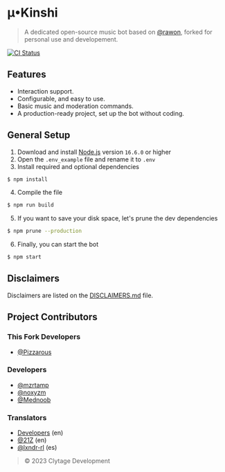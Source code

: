 # µ•Kinshi

> A dedicated open-source music bot based on [@rawon](https://github.com/Clytage/rawon), forked for personal use and developement.

<a href="https://github.com/Pizzarous/SomewhatUpset/actions?query=workflow%3A%22Lint+code+and+compile+setup+script%22"><img src="https://github.com/Pizzarous/SomewhatUpset/workflows/Lint%20code%20and%20compile%20setup%20script/badge.svg" alt="CI Status" /></a>

## Features
- Interaction support.
- Configurable, and easy to use.
- Basic music and moderation commands.
- A production-ready project, set up the bot without coding.

## General Setup
1. Download and install [Node.js](https://nodejs.org) version `16.6.0` or higher
2. Open the `.env_example` file and rename it to `.env`
3. Install required and optional dependencies
```sh
$ npm install
```
4. Compile the file
```sh
$ npm run build
```
5. If you want to save your disk space, let's prune the dev dependencies
```sh
$ npm prune --production
```
6. Finally, you can start the bot
```sh
$ npm start
```

## Disclaimers
Disclaimers are listed on the [DISCLAIMERS.md](./DISCLAIMERS.md) file.

## Project Contributors
### This Fork Developers
- [@Pizzarous](https://github.com/Pizzarous)

### Developers
- [@mzrtamp](https://github.com/mzrtamp)
- [@noxyzm](https://github.com/noxyzm)
- [@Mednoob](https://github.com/Mednoob)

### Translators
- [Developers](#developers) (en)
- [@21Z](https://github.com/21Z) (en)
- [@lxndr-rl](https://github.com/lxndr-rl) (es)

> © 2023 Clytage Development
